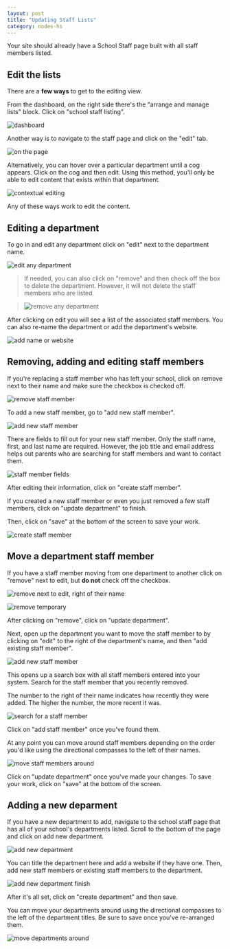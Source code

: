 ```yaml
---
layout: post
title: "Updating Staff Lists"
category: nodes-hs
---
```


Your site should already have a School Staff page built with all staff members listed.

## Edit the lists

There are a **few ways** to get to the editing view.

From the dashboard, on the right side there's the "arrange and manage lists" block. Click on "school staff listing".

![dashboard](/schoolsites-help/images/hs-staff/edit-dashboard.png)

Another way is to navigate to the staff page and click on the "edit" tab.

![on the page](/schoolsites-help/images/hs-staff/edit-tab.png)

Alternatively, you can hover over a particular department until a cog appears. Click on the cog and then edit. Using this method, you'll only be able to edit content that exists within that department.

![contextual editing](/schoolsites-help/images/hs-staff/edit-cog.png)

Any of these ways work to edit the content.

## Editing a department

To go in and edit any department click on "edit" next to the department name. 

![edit any department](/schoolsites-help/images/hs-staff/edit-any-department.png)

> If needed, you can also click on "remove" and then check off the box to delete the department. However, it will not delete the staff members who are listed.

> ![remove any department](/schoolsites-help/images/hs-staff/remove-deptartment.png)

After clicking on edit you will see a list of the associated staff members. You can also re-name the department or add the department's website.

![add name or website](/schoolsites-help/images/hs-staff/name-website.png)

## Removing, adding and editing staff members

If you're replacing a staff member who has left your school, click on remove next to their name and make sure the checkbox is checked off. 

![remove staff member](/schoolsites-help/images/hs-staff/remove-staff.png)

To add a new staff member, go to "add new staff member".

![add new staff member](/schoolsites-help/images/hs-staff/add-new-staff.png)

There are fields to fill out for your new staff member. Only the staff name, first, and last name are required. However, the job title and email address helps out parents who are searching for staff members and want to contact them.

![staff member fields](/schoolsites-help/images/hs-staff/staff-fields.png)

After editing their information, click on "create staff member".

If you created a new staff member or even you just removed a few staff members, click on "update department" to finish.

Then, click on "save" at the bottom of the screen to save your work.

![create staff member](/schoolsites-help/images/hs-staff/update-department.png)

## Move a department staff member

If you have a staff member moving from one department to another click on "remove" next to edit, but **do not** check off the checkbox.

![remove next to edit, right of their name](/schoolsites-help/images/hs-staff/remove-edit-member.png)

![remove temporary](/schoolsites-help/images/hs-staff/remove-temp.png)

After clicking on "remove", click on "update department".

Next, open up the department you want to move the staff member to by clicking on "edit" to the right of the department's name, and then "add existing staff member".

![add new staff member](/schoolsites-help/images/hs-staff/add-new-staff.png)

This opens up a search box with all staff members entered into your system. Search for the staff member that you recently removed.

The number to the right of their name indicates how recently they were added. The higher the number, the more recent it was.

![search for a staff member](/schoolsites-help/images/hs-staff/search.png)

Click on "add staff member" once you've found them.

At any point you can move around staff members depending on the order you'd like using the directional compasses to the left of their names.

![move staff members around](/schoolsites-help/images/hs-staff/move-staff-around.png)

Click on "update department" once you've made your changes. To save your work, click on "save" at the bottom of the screen.

## Adding a new deparment

If you have a new department to add, navigate to the school staff page that has all of your school's departments listed. Scroll to the bottom of the page and click on add new department.

![add new department](/schoolsites-help/images/hs-staff/add-new-department.png)

You can title the department here and add a website if they have one. Then, add new staff members or existing staff members to the department.

![add new department finish](/schoolsites-help/images/hs-staff/new-department-staff.png)

After it's all set, click on "create department" and then save.

You can move your departments around using the directional compasses to the left of the department titles. Be sure to save once you've re-arranged them.

![move departments around](/schoolsites-help/images/hs-staff/move-around-depts.png)

